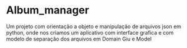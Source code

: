 # Album_manager
Um projeto com orientação a objeto e manipulação de arquivos json em python, onde nos criamos um aplicativo com interface grafica e com modelo de separação dos arquivos em Domain Giu e Model
